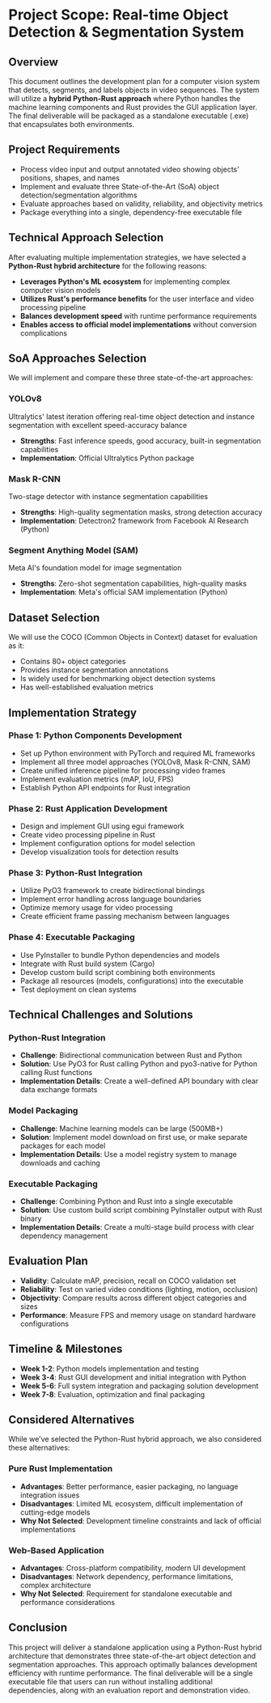 # Project Scope: Real-time Object Detection & Segmentation System

## Overview

This document outlines the development plan for a computer vision system that detects, segments, and labels objects in video sequences. The system will utilize a **hybrid Python-Rust approach** where Python handles the machine learning components and Rust provides the GUI application layer. The final deliverable will be packaged as a standalone executable (.exe) that encapsulates both environments.

## Project Requirements

-   Process video input and output annotated video showing objects' positions, shapes, and names
-   Implement and evaluate three State-of-the-Art (SoA) object detection/segmentation algorithms
-   Evaluate approaches based on validity, reliability, and objectivity metrics
-   Package everything into a single, dependency-free executable file

## Technical Approach Selection

After evaluating multiple implementation strategies, we have selected a **Python-Rust hybrid architecture** for the following reasons:

-   **Leverages Python's ML ecosystem** for implementing complex computer vision models
-   **Utilizes Rust's performance benefits** for the user interface and video processing pipeline
-   **Balances development speed** with runtime performance requirements
-   **Enables access to official model implementations** without conversion complications

## SoA Approaches Selection

We will implement and compare these three state-of-the-art approaches:

### YOLOv8

Ultralytics' latest iteration offering real-time object detection and instance segmentation with excellent speed-accuracy balance

-   **Strengths**: Fast inference speeds, good accuracy, built-in segmentation capabilities
-   **Implementation**: Official Ultralytics Python package

### Mask R-CNN

Two-stage detector with instance segmentation capabilities

-   **Strengths**: High-quality segmentation masks, strong detection accuracy
-   **Implementation**: Detectron2 framework from Facebook AI Research (Python)

### Segment Anything Model (SAM)

Meta AI's foundation model for image segmentation

-   **Strengths**: Zero-shot segmentation capabilities, high-quality masks
-   **Implementation**: Meta's official SAM implementation (Python)

## Dataset Selection

We will use the COCO (Common Objects in Context) dataset for evaluation as it:

-   Contains 80+ object categories
-   Provides instance segmentation annotations
-   Is widely used for benchmarking object detection systems
-   Has well-established evaluation metrics

## Implementation Strategy

### Phase 1: Python Components Development

-   Set up Python environment with PyTorch and required ML frameworks
-   Implement all three model approaches (YOLOv8, Mask R-CNN, SAM)
-   Create unified inference pipeline for processing video frames
-   Implement evaluation metrics (mAP, IoU, FPS)
-   Establish Python API endpoints for Rust integration


### Phase 2: Rust Application Development

-   Design and implement GUI using egui framework
-   Create video processing pipeline in Rust
-   Implement configuration options for model selection
-   Develop visualization tools for detection results

### Phase 3: Python-Rust Integration

-   Utilize PyO3 framework to create bidirectional bindings
-   Implement error handling across language boundaries
-   Optimize memory usage for video processing
-   Create efficient frame passing mechanism between languages

### Phase 4: Executable Packaging

-   Use PyInstaller to bundle Python dependencies and models
-   Integrate with Rust build system (Cargo)
-   Develop custom build script combining both environments
-   Package all resources (models, configurations) into the executable
-   Test deployment on clean systems

## Technical Challenges and Solutions

### Python-Rust Integration

-   **Challenge**: Bidirectional communication between Rust and Python
-   **Solution**: Use PyO3 for Rust calling Python and pyo3-native for Python calling Rust functions
-   **Implementation Details**: Create a well-defined API boundary with clear data exchange formats

### Model Packaging

-   **Challenge**: Machine learning models can be large (500MB+)
-   **Solution**: Implement model download on first use, or make separate packages for each model
-   **Implementation Details**: Use a model registry system to manage downloads and caching

### Executable Packaging

-   **Challenge**: Combining Python and Rust into a single executable
-   **Solution**: Use custom build script combining PyInstaller output with Rust binary
-   **Implementation Details**: Create a multi-stage build process with clear dependency management

## Evaluation Plan

-   **Validity**: Calculate mAP, precision, recall on COCO validation set
-   **Reliability**: Test on varied video conditions (lighting, motion, occlusion)
-   **Objectivity**: Compare results across different object categories and sizes
-   **Performance**: Measure FPS and memory usage on standard hardware configurations

## Timeline & Milestones

-   **Week 1-2**: Python models implementation and testing
-   **Week 3-4**: Rust GUI development and initial integration with Python
-   **Week 5-6**: Full system integration and packaging solution development
-   **Week 7-8**: Evaluation, optimization and final packaging

## Considered Alternatives

While we've selected the Python-Rust hybrid approach, we also considered these alternatives:

### Pure Rust Implementation

-   **Advantages**: Better performance, easier packaging, no language integration issues
-   **Disadvantages**: Limited ML ecosystem, difficult implementation of cutting-edge models
-   **Why Not Selected**: Development timeline constraints and lack of official implementations

### Web-Based Application

-   **Advantages**: Cross-platform compatibility, modern UI development
-   **Disadvantages**: Network dependency, performance limitations, complex architecture
-   **Why Not Selected**: Requirement for standalone executable and performance considerations

## Conclusion

This project will deliver a standalone application using a Python-Rust hybrid architecture that demonstrates three state-of-the-art object detection and segmentation approaches. This approach optimally balances development efficiency with runtime performance. The final deliverable will be a single executable file that users can run without installing additional dependencies, along with an evaluation report and demonstration video.